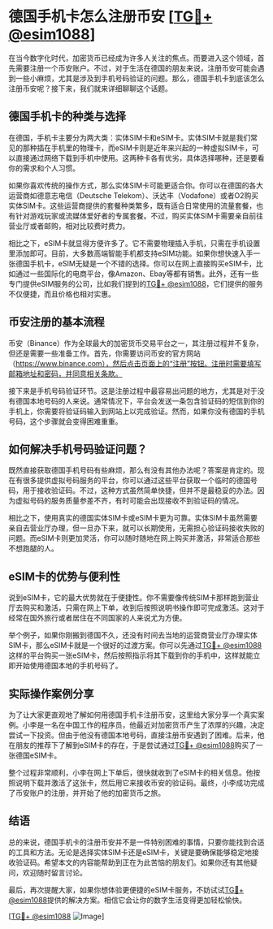 # 德国手机卡怎么注册币安 [[TG💪+ @esim1088](https://t.me/s/esim1088)]

在当今数字化时代，加密货币已经成为许多人关注的焦点。而要进入这个领域，首先需要注册一个币安账户。不过，对于生活在德国的朋友来说，注册币安可能会遇到一些小麻烦，尤其是涉及到手机号码验证的问题。那么，德国手机卡到底该怎么注册币安呢？接下来，我们就来详细聊聊这个话题。

## 德国手机卡的种类与选择

在德国，手机卡主要分为两大类：实体SIM卡和eSIM卡。实体SIM卡就是我们常见的那种插在手机里的物理卡，而eSIM卡则是近年来兴起的一种虚拟SIM卡，可以直接通过网络下载到手机中使用。这两种卡各有优劣，具体选择哪种，还是要看你的需求和个人习惯。

如果你喜欢传统的操作方式，那么实体SIM卡可能更适合你。你可以在德国的各大运营商如德意志电信（Deutsche Telekom）、沃达丰（Vodafone）或者O2购买实体SIM卡。这些运营商提供的套餐种类繁多，既有适合日常使用的流量套餐，也有针对游戏玩家或流媒体爱好者的专属套餐。不过，购买实体SIM卡需要亲自前往营业厅或者邮购，相对比较费时费力。

相比之下，eSIM卡就显得方便许多了。它不需要物理插入手机，只需在手机设置里添加即可。目前，大多数高端智能手机都支持eSIM功能。如果你想快速入手一张德国手机卡，eSIM无疑是一个不错的选择。你可以在网上直接购买eSIM卡，比如通过一些国际化的电商平台，像Amazon、Ebay等都有销售。此外，还有一些专门提供eSIM服务的公司，比如我们提到的[TG💪+ @esim1088](https://t.me/s/esim1088)，它们提供的服务不仅便捷，而且价格也相对实惠。

## 币安注册的基本流程

币安（Binance）作为全球最大的加密货币交易平台之一，其注册过程并不复杂，但还是需要一些准备工作。首先，你需要访问币安的官方网站（https://www.binance.com），然后点击页面上的“注册”按钮。注册时需要填写邮箱地址和密码，并同意相关条款。

接下来是手机号码验证环节。这是注册过程中最容易出问题的地方，尤其是对于没有德国本地号码的人来说。通常情况下，平台会发送一条包含验证码的短信到你的手机上，你需要将验证码输入到网站上以完成验证。然而，如果你没有德国的手机号码，这个步骤就会变得困难重重。

## 如何解决手机号码验证问题？

既然直接获取德国手机号码有些麻烦，那么有没有其他办法呢？答案是肯定的。现在有很多提供虚拟号码服务的平台，你可以通过这些平台获取一个临时的德国号码，用于接收验证码。不过，这种方式虽然简单快捷，但并不是最稳妥的办法。因为虚拟号码的服务质量参差不齐，有时可能会出现接收不到验证码的情况。

相比之下，使用真实的德国实体SIM卡或eSIM卡更为可靠。实体SIM卡虽然需要亲自去营业厅办理，但一旦办下来，就可以长期使用，无需担心验证码接收失败的问题。而eSIM卡则更加灵活，你可以随时随地在网上购买并激活，非常适合那些不想跑腿的人。

## eSIM卡的优势与便利性

说到eSIM卡，它的最大优势就在于便捷性。你不需要像传统SIM卡那样跑到营业厅去购买和激活，只需在网上下单，收到后按照说明书操作即可完成激活。这对于经常在国外旅行或者居住在不同国家的人来说尤为方便。

举个例子，如果你刚搬到德国不久，还没有时间去当地的运营商营业厅办理实体SIM卡，那么eSIM卡就是一个很好的过渡方案。你可以先通过[TG💪+ @esim1088](https://t.me/s/esim1088)这样的平台购买一张eSIM卡，然后按照指示将其下载到你的手机中，这样就能立即开始使用德国本地的手机号码了。

## 实际操作案例分享

为了让大家更直观地了解如何用德国手机卡注册币安，这里给大家分享一个真实案例。小李是一名在中国工作的程序员，他最近对加密货币产生了浓厚的兴趣，决定尝试一下投资。但由于他没有德国本地号码，直接注册币安遇到了困难。后来，他在朋友的推荐下了解到eSIM卡的存在，于是尝试通过[TG💪+ @esim1088](https://t.me/s/esim1088)购买了一张德国eSIM卡。

整个过程非常顺利，小李在网上下单后，很快就收到了eSIM卡的相关信息。他按照说明下载并激活了这张卡，然后用它来接收币安的验证码。最终，小李成功完成了币安账户的注册，并开始了他的加密货币之旅。

## 结语

总的来说，德国手机卡的注册币安并不是一件特别困难的事情，只要你能找到合适的工具和方法。无论是选择实体SIM卡还是eSIM卡，关键是要确保能够稳定地接收验证码。希望本文的内容能帮助到正在为此苦恼的朋友们。如果你还有其他疑问，欢迎随时留言讨论。

最后，再次提醒大家，如果你想体验更便捷的eSIM卡服务，不妨试试[TG💪+ @esim1088](https://t.me/s/esim1088)提供的解决方案。相信它会让你的数字生活变得更加轻松愉快。

[[TG💪+ @esim1088](https://t.me/s/esim1088) ![Image](https://i.postimg.cc/4NQfJmqS/Snipaste-2025-05-13-00-14-12.png)]